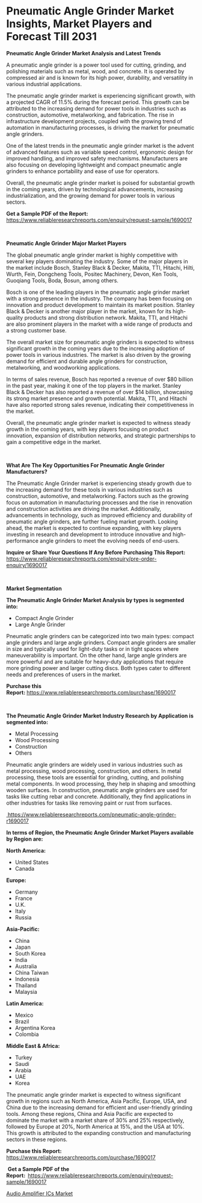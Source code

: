 <p><h1>Pneumatic Angle Grinder Market Insights, Market Players and Forecast Till 2031</h1></p><p><strong>Pneumatic Angle Grinder Market Analysis and Latest Trends</strong></p>
<p><p>A pneumatic angle grinder is a power tool used for cutting, grinding, and polishing materials such as metal, wood, and concrete. It is operated by compressed air and is known for its high power, durability, and versatility in various industrial applications.</p><p>The pneumatic angle grinder market is experiencing significant growth, with a projected CAGR of 11.5% during the forecast period. This growth can be attributed to the increasing demand for power tools in industries such as construction, automotive, metalworking, and fabrication. The rise in infrastructure development projects, coupled with the growing trend of automation in manufacturing processes, is driving the market for pneumatic angle grinders.</p><p>One of the latest trends in the pneumatic angle grinder market is the advent of advanced features such as variable speed control, ergonomic design for improved handling, and improved safety mechanisms. Manufacturers are also focusing on developing lightweight and compact pneumatic angle grinders to enhance portability and ease of use for operators.</p><p>Overall, the pneumatic angle grinder market is poised for substantial growth in the coming years, driven by technological advancements, increasing industrialization, and the growing demand for power tools in various sectors.</p></p>
<p><strong>Get a Sample PDF of the Report:&nbsp;</strong> <a href="https://www.reliableresearchreports.com/enquiry/request-sample/1690017">https://www.reliableresearchreports.com/enquiry/request-sample/1690017</a></p>
<p>&nbsp;</p>
<p><strong>Pneumatic Angle Grinder Major Market Players</strong></p>
<p><p>The global pneumatic angle grinder market is highly competitive with several key players dominating the industry. Some of the major players in the market include Bosch, Stanley Black & Decker, Makita, TTI, Hitachi, Hilti, Wurth, Fein, Dongcheng Tools, Positec Machinery, Devon, Ken Tools, Guoqiang Tools, Boda, Bosun, among others.</p><p>Bosch is one of the leading players in the pneumatic angle grinder market with a strong presence in the industry. The company has been focusing on innovation and product development to maintain its market position. Stanley Black & Decker is another major player in the market, known for its high-quality products and strong distribution network. Makita, TTI, and Hitachi are also prominent players in the market with a wide range of products and a strong customer base.</p><p>The overall market size for pneumatic angle grinders is expected to witness significant growth in the coming years due to the increasing adoption of power tools in various industries. The market is also driven by the growing demand for efficient and durable angle grinders for construction, metalworking, and woodworking applications.</p><p>In terms of sales revenue, Bosch has reported a revenue of over $80 billion in the past year, making it one of the top players in the market. Stanley Black & Decker has also reported a revenue of over $14 billion, showcasing its strong market presence and growth potential. Makita, TTI, and Hitachi have also reported strong sales revenue, indicating their competitiveness in the market.</p><p>Overall, the pneumatic angle grinder market is expected to witness steady growth in the coming years, with key players focusing on product innovation, expansion of distribution networks, and strategic partnerships to gain a competitive edge in the market.</p></p>
<p>&nbsp;</p>
<p><strong>What Are The Key Opportunities For Pneumatic Angle Grinder Manufacturers?</strong></p>
<p><p>The Pneumatic Angle Grinder market is experiencing steady growth due to the increasing demand for these tools in various industries such as construction, automotive, and metalworking. Factors such as the growing focus on automation in manufacturing processes and the rise in renovation and construction activities are driving the market. Additionally, advancements in technology, such as improved efficiency and durability of pneumatic angle grinders, are further fueling market growth. Looking ahead, the market is expected to continue expanding, with key players investing in research and development to introduce innovative and high-performance angle grinders to meet the evolving needs of end-users.</p></p>
<p><strong>Inquire or Share Your Questions If Any Before Purchasing This Report:</strong> <a href="https://www.reliableresearchreports.com/enquiry/pre-order-enquiry/1690017">https://www.reliableresearchreports.com/enquiry/pre-order-enquiry/1690017</a></p>
<p>&nbsp;</p>
<p><strong>Market Segmentation</strong></p>
<p><strong>The Pneumatic Angle Grinder Market Analysis by types is segmented into:</strong></p>
<p><ul><li>Compact Angle Grinder</li><li>Large Angle Grinder</li></ul></p>
<p><p>Pneumatic angle grinders can be categorized into two main types: compact angle grinders and large angle grinders. Compact angle grinders are smaller in size and typically used for light-duty tasks or in tight spaces where maneuverability is important. On the other hand, large angle grinders are more powerful and are suitable for heavy-duty applications that require more grinding power and larger cutting discs. Both types cater to different needs and preferences of users in the market.</p></p>
<p><strong>Purchase this Report:&nbsp;</strong><a href="https://www.reliableresearchreports.com/purchase/1690017">https://www.reliableresearchreports.com/purchase/1690017</a></p>
<p>&nbsp;</p>
<p><strong>The Pneumatic Angle Grinder Market Industry Research by Application is segmented into:</strong></p>
<p><ul><li>Metal Processing</li><li>Wood Processing</li><li>Construction</li><li>Others</li></ul></p>
<p><p>Pneumatic angle grinders are widely used in various industries such as metal processing, wood processing, construction, and others. In metal processing, these tools are essential for grinding, cutting, and polishing metal components. In wood processing, they help in shaping and smoothing wooden surfaces. In construction, pneumatic angle grinders are used for tasks like cutting rebar and concrete. Additionally, they find applications in other industries for tasks like removing paint or rust from surfaces.</p></p>
<p><a href="https://www.reliableresearchreports.com/pneumatic-angle-grinder-r1690017">&nbsp;https://www.reliableresearchreports.com/pneumatic-angle-grinder-r1690017</a></p>
<p><strong>In terms of Region, the Pneumatic Angle Grinder Market Players available by Region are:</strong></p>
<p>
    <p> <strong> North America: </strong>
        <ul>
            <li>United States</li>
            <li>Canada</li>
        </ul>
        </p> 
    <p> <strong> Europe: </strong>
        <ul>
            <li>Germany</li>
            <li>France</li>
            <li>U.K.</li>
            <li>Italy</li>
            <li>Russia</li>
        </ul>
        </p> 
    <p> <strong> Asia-Pacific: </strong>
        <ul>
            <li>China</li>
            <li>Japan</li>
            <li>South Korea</li>
            <li>India</li>
            <li>Australia</li>
            <li>China Taiwan</li>
            <li>Indonesia</li>
            <li>Thailand</li>
            <li>Malaysia</li>
        </ul>
        </p> 
    <p> <strong> Latin America: </strong>
        <ul>
            <li>Mexico</li>
            <li>Brazil</li>
            <li>Argentina Korea</li>
            <li>Colombia</li>
        </ul>
        </p> 
    <p> <strong> Middle East & Africa: </strong>
        <ul>
            <li>Turkey</li>
            <li>Saudi</li>
            <li>Arabia</li>
            <li>UAE</li>
            <li>Korea</li>
        </ul>
    </p>
    </p>
<p><p>The pneumatic angle grinder market is expected to witness significant growth in regions such as North America, Asia Pacific, Europe, USA, and China due to the increasing demand for efficient and user-friendly grinding tools. Among these regions, China and Asia Pacific are expected to dominate the market with a market share of 30% and 25% respectively, followed by Europe at 20%, North America at 15%, and the USA at 10%. This growth is attributed to the expanding construction and manufacturing sectors in these regions.</p></p>
<p><strong>Purchase this Report: </strong><a href="https://www.reliableresearchreports.com/purchase/1690017">https://www.reliableresearchreports.com/purchase/1690017</a></p>
<p>&nbsp;<strong>Get a Sample PDF of the Report:&nbsp;&nbsp;</strong><a href="https://www.reliableresearchreports.com/enquiry/request-sample/1690017">https://www.reliableresearchreports.com/enquiry/request-sample/1690017</a></p>
<p><strong></strong></p>
<p><p><a href="https://chivalrous-flock-a86.notion.site/Decoding-Audio-Amplifier-ICs-Market-Metrics-Market-Share-Trends-and-Growth-Patterns-5ff6059df73b49f9b46b75a66eaafd68">Audio Amplifier ICs Market</a></p></p>